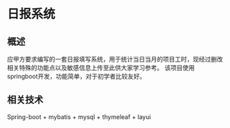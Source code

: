 # 日报系统
## 概述
应甲方要求编写的一套日报填写系统，用于统计当日当月的项目工时，现经过删改相关特殊的功能点以及敏感信息上传至此供大家学习参考。
该项目使用springboot开发，功能简单，对于初学者比较友好。
## 相关技术
Spring-boot + mybatis + mysql + thymeleaf + layui
